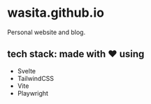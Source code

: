 # wasita.github.io

Personal website and blog.

## tech stack: made with ❤️ using

- Svelte
- TailwindCSS
- Vite
- Playwright

